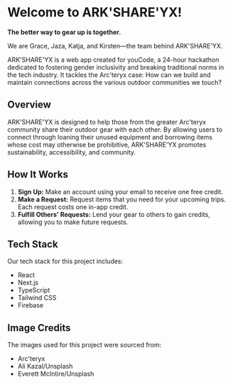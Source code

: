 # Welcome to ARK'SHARE'YX!

**The better way to gear up is together.**

We are Grace, Jaza, Katja, and Kirsten&mdash;the team behind ARK'SHARE'YX.

ARK'SHARE'YX is a web app created for youCode, a 24-hour hackathon dedicated to fostering gender inclusivity and breaking traditional norms in the tech industry. It tackles the Arc'teryx case: How can we build and maintain connections across the various outdoor communities we touch?

## Overview

ARK'SHARE'YX is designed to help those from the greater Arc'teryx community share their outdoor gear with each other. By allowing users to connect through loaning their unused equipment and borrowing items whose cost may otherwise be prohibitive, ARK'SHARE'YX promotes sustainability, accessibility, and community.

## How It Works

1. **Sign Up:** Make an account using your email to receive one free credit.
2. **Make a Request:** Request items that you need for your upcoming trips. Each request costs one in-app credit.
3. **Fulfill Others' Requests:** Lend your gear to others to gain credits, allowing you to make future requests.

## Tech Stack

Our tech stack for this project includes:

- React
- Next.js
- TypeScript
- Tailwind CSS
- Firebase

## Image Credits

The images used for this project were sourced from:

- Arc'teryx
- Ali Kazal/Unsplash
- Everett McIntire/Unsplash
